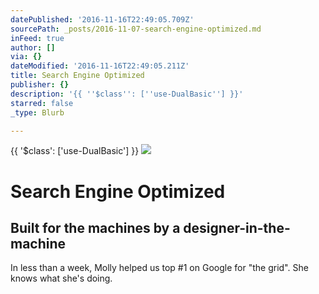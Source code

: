 ```yaml
---
datePublished: '2016-11-16T22:49:05.709Z'
sourcePath: _posts/2016-11-07-search-engine-optimized.md
inFeed: true
author: []
via: {}
dateModified: '2016-11-16T22:49:05.211Z'
title: Search Engine Optimized
publisher: {}
description: '{{ ''$class'': [''use-DualBasic''] }}'
starred: false
_type: Blurb

---
```

{{ '$class': \['use-DualBasic'\] }}
![](https://the-grid-user-content.s3-us-west-2.amazonaws.com/5c88e57d-4e83-4ec2-bab4-0ff79aa58cf2.jpg)

# Search Engine Optimized

## Built for the machines by a designer-in-the-machine

In less than a week, Molly helped us top \#1 on Google for "the grid". She knows what she's doing.